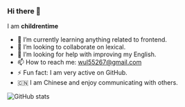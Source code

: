 ### Hi there 👋

I am **childrentime**

- 🌱 I’m currently learning anything related to frontend.
- 👯 I’m looking to collaborate on lexical.
- 🤔 I’m looking for help with improving my English.
- 📫 How to reach me: <wul55267@gmail.com>
- ⚡ Fun fact: I am very active on GitHub.
- 🇨🇳 I am Chinese and enjoy communicating with others.

![GitHub stats](https://github-readme-stats.vercel.app/api?username=childrentime&show_icons=true&theme=radical)